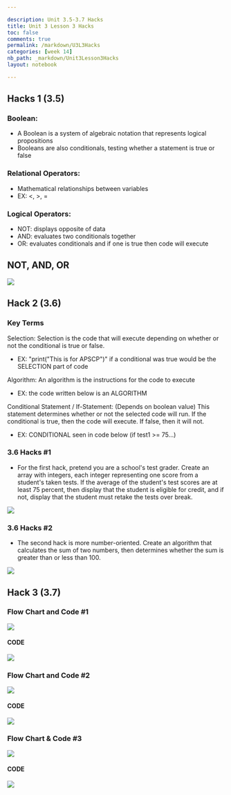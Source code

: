 ```yaml
--- 

description: Unit 3.5-3.7 Hacks
title: Unit 3 Lesson 3 Hacks
toc: false
comments: true
permalink: /markdown/U3L3Hacks
categories: [week 14]
nb_path: _markdown/Unit3Lesson3Hacks
layout: notebook

---
```



## Hacks 1 (3.5)

### Boolean:
- A Boolean is a system of algebraic notation that represents logical propositions
- Booleans are also conditionals, testing whether a statement is true or false

### Relational Operators:
- Mathematical relationships between variables
- EX: <, >, =

### Logical Operators:

- NOT: displays opposite of data
- AND: evaluates two conditionals together
- OR: evaluates conditionals and if one is true then code will execute


## NOT, AND, OR

![]({{site.baseurl}}/images/NotAndOrTake2.png)



## Hack 2 (3.6)

### Key Terms
Selection: Selection is the code that will execute depending on whether or not the conditional is true or false.
- EX: "print("This is for APSCP")" if a conditional was true would be the SELECTION part of code


Algorithm: An algorithm is the instructions for the code to execute
- EX: the code written below is an ALGORITHM


Conditional Statement / If-Statement: (Depends on boolean value) This statement determines whether or not the selected code will run. If the conditional is true, then the code will execute. If false, then it will not.
- EX: CONDITIONAL seen in code below (if test1 >= 75...)


### 3.6 Hacks #1

- For the first hack, pretend you are a school's test grader. Create an array with integers, each integer representing one score from a student's taken tests. If the average of the student's test scores are at least 75 percent, then display that the student is eligible for credit, and if not, display that the student must retake the tests over break. 

![]({{site.baseurl}}/images/Hack2.1.png)


### 3.6 Hacks #2

- The second hack is more number-oriented. Create an algorithm that calculates the sum of two numbers, then determines whether the sum is greater than or less than 100.

![]({{site.baseurl}}/images/Hack2.2.png)



## Hack 3 (3.7)

### Flow Chart and Code #1

![]({{site.baseurl}}/images/FlowChart1.png)


#### CODE

![]({{site.baseurl}}/images/FlowCode1.png)



### Flow Chart and Code #2

![]({{site.baseurl}}/images/FlowChart2.png)


#### CODE

![]({{site.baseurl}}/images/FlowCode2.png)



### Flow Chart & Code #3

![]({{site.baseurl}}/images/FlowChart3.png)


#### CODE

![]({{site.baseurl}}/images/FlowCode3.png)